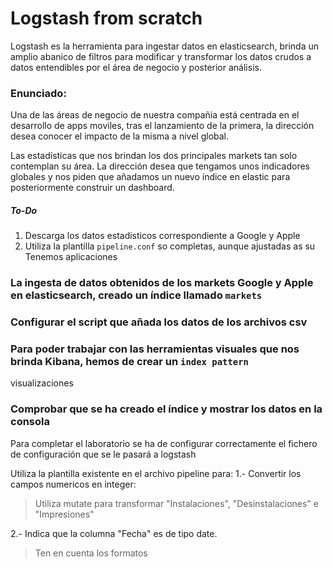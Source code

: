 # Logstash from scratch

Logstash es la herramienta para ingestar datos en elasticsearch, brinda un amplio abanico de filtros para modificar y transformar los datos crudos a datos entendibles por el área de negocio y posterior análisis.

### Enunciado:

Una de las áreas de negocio de nuestra compañia está centrada en el desarrollo de apps moviles, tras el lanzamiento de la primera, la dirección desea conocer el impacto de la misma a nivel global.

Las estadísticas que nos brindan los dos principales markets tan solo contemplan su área. La dirección desea que tengamos unos indicadores globales y nos piden que añadamos un nuevo índice en elastic para posteriormente construir un dashboard.

##### To-Do

1. Descarga los datos estadisticos correspondiente a Google y Apple
2. Utiliza la plantilla `pipeline.conf` 
so completas, aunque ajustadas as su Tenemos aplicaciones
### La ingesta de datos obtenidos de los markets Google y Apple en elasticsearch, creado un índice llamado `markets`
### Configurar el script que añada los datos de los archivos csv
### Para poder trabajar con las herramientas visuales que nos brinda Kibana, hemos de crear un `index pattern`

visualizaciones
### Comprobar que se ha creado el índice y mostrar los datos en la consola 

Para completar el laboratorio se ha de configurar correctamente el fichero de configuración que se le pasará a logstash 

Utiliza la plantilla existente en el archivo pipeline para:
1.- Convertir los campos numericos en integer:
>Utiliza mutate para transformar "Instalaciones", "Desinstalaciones" e "Impresiones"

2.- Indica que la columna "Fecha" es de tipo date.
>Ten en cuenta los formatos

